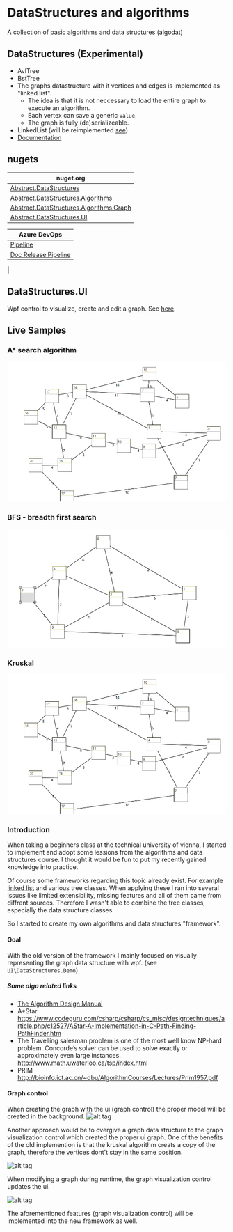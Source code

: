 # DataStructures and algorithms

A collection of basic algorithms and data structures (algodat)

## DataStructures (Experimental)

- AvlTree
- BstTree
- The graphs datastructure with it vertices and edges is implemented as "linked list". 
  - The idea is that it is not neccessary to load the entire graph to execute an algorithm.
  - Each vertex can save a generic `Value`.
  - The graph is fully (de)serializeable.
- LinkedList (will be reimplemented [see](https://github.com/mfe-/Abstract.DataStructures.Algorithms/issues/3))
- [Documentation](https://mfe-.github.io/DataStructures.Algorithms.Docs/)

## nugets

| nuget.org | 
| ------------- |
| [Abstract.DataStructures](https://www.nuget.org/packages/Abstract.DataStructures) |  
| [Abstract.DataStructures.Algorithms](https://www.nuget.org/packages/Abstract.DataStructures.Algorithms) | 
| [Abstract.DataStructures.Algorithms.Graph](https://www.nuget.org/packages/Abstract.DataStructures.Algorithms.Graph) |
| [Abstract.DataStructures.UI](https://www.nuget.org/packages/Abstract.DataStructures.UI) | 


| Azure DevOps      | 
| ------------- |
| [Pipeline](https://dev.azure.com/get-the-solution/get-the-solution/_build?definitionId=9) |
| [Doc Release Pipeline](https://dev.azure.com/get-the-solution/get-the-solution/_release?_a=releases&view=mine&definitionId=3) |
|

## DataStructures.UI

Wpf control to visualize, create and edit a graph. See [here](https://github.com/mfe-/Abstract.DataStructures.Algorithms/blob/master/UI/DataStructures.UI/Readme.md).

## Live Samples

### A* search algorithm
![alt text](https://raw.githubusercontent.com/mfe-/Abstract.DataStructures.Algorithms/master/astar.gif)

### BFS - breadth first search
![alt text](https://raw.githubusercontent.com/mfe-/Abstract.DataStructures.Algorithms/master/BreadthFirstSearch.gif)

### Kruskal
![alt text](https://raw.githubusercontent.com/mfe-/Abstract.DataStructures.Algorithms/master/kruskal.gif)

### Introduction

When taking a beginners class at the technical university of vienna, I started to 
implement and adopt some lessions from the algorithms and data structures course.
I thought it would be fun to put my recently gained knowledge into practice.

Of course some frameworks regarding this topic already exist. For example
[linked list](https://msdn.microsoft.com/en-us/library/he2s3bh7(v=vs.110).aspx) and various tree classes.
When applying these I ran into several issues like limited extensibility, missing features and all of them came from diffrent sources. Therefore I wasn't able to combine the tree classes, especially the data structure classes.

So I started to create my own algorithms and data structures "framework".

#### Goal

With the old version of the framework I mainly focused on visually representing the graph data structure with wpf. (see `UI\DataStructures.Demo`)

##### Some algo related links

- [The Algorithm Design Manual](https://link.springer.com/book/10.1007%2F978-1-84800-070-4)
- A*Star https://www.codeguru.com/csharp/csharp/cs_misc/designtechniques/article.php/c12527/AStar-A-Implementation-in-C-Path-Finding-PathFinder.htm
- The Travelling salesman problem is one of the most well know NP-hard problem. Concorde’s solver can be used to solve exactly or approximately even large instances. <http://www.math.uwaterloo.ca/tsp/index.html>
- PRIM <http://bioinfo.ict.ac.cn/~dbu/AlgorithmCourses/Lectures/Prim1957.pdf>

#### Graph control

When creating the graph with the ui (graph control) the proper model will be created in the background. 
![alt tag](http://i.imgur.com/4WS122c.gif)

Another approach would be to overgive a graph data structure to the graph visualization control which created the proper ui graph.
One of the benefits of the old implemention is that the kruskal algorithm creats a copy of the graph, therefore the vertices dont't stay in the same position.

![alt tag](http://i.imgur.com/6KQueHc.gif)

When modifying a graph during runtime, the graph visualization control updates the ui. 

![alt tag](http://i.imgur.com/M1YcpDV.gif)

The aforementioned features (graph visualization control) will be implemented into the new framework as well.
